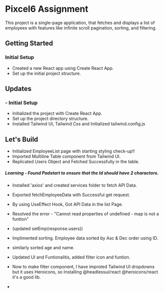# Pixcel6 Assignment
This project is a single-page application, that fetches and displays a list of employees with features like infinite scroll pagination, sorting, and filtering.

## Getting Started

### Initial Setup

- Created a new React app using Create React App.
- Set up the initial project structure.

## Updates

### - Initial Setup
- Initialized the project with Create React App.
- Set up the project directory structure.
- Installed Tailwind UI, Tailwind Css and Initialized tailwind.config.js

## Let's Build
- Initialized EmployeeList page with starting styling check-up!!
- Imported Multiline Table component from Tailwind UI.
- Replicated Users Object and Fetched Successfully in the table. 
##### Learning - Found Padstart to ensure that the Id should have 2 charactors.

- Installed 'axios' and created services folder to fetch API Data.
- Exported fetchEmployeeData with Successful get request.
- By using UseEffect Hook, Got API Data in the list Page.

- Resolved the error - "Cannot read properties of undefined - map is not a funtion"
- (updated setEmp(response.users))

- Implimented sorting. Employee data sorted by Asc & Dec order using ID.
- similarly sorted age and name. 

- Updated UI and Funtionalitis, added filter icon and funtion. 
- Now to make filter component, I have improted Tailwind UI dropdowns but it uses Heroicons, so Installing @headlessui/react @heroicons/react it's a good lib.
- 